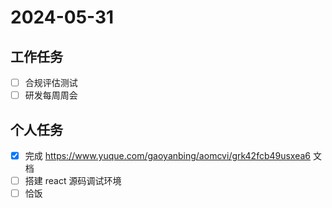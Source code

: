 # 2024-05-31

## 工作任务

- [ ] 合规评估测试
- [ ] 研发每周周会

## 个人任务

- [x] 完成 https://www.yuque.com/gaoyanbing/aomcvi/grk42fcb49usxea6 文档
- [ ] 搭建 react 源码调试环境
- [ ] 恰饭
